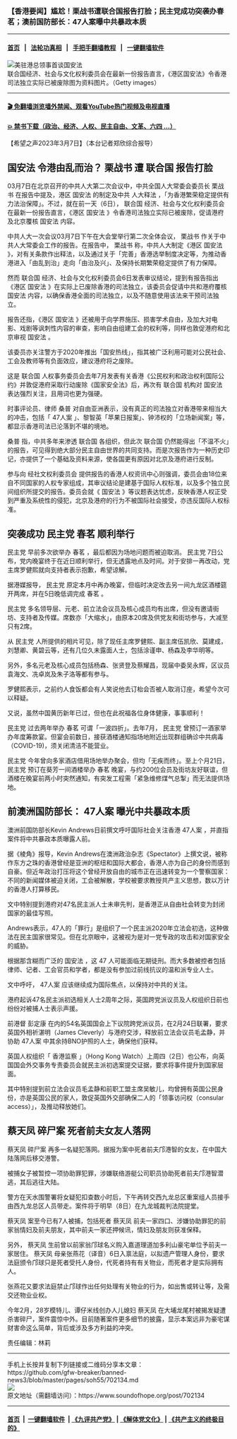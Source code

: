 ### 【香港要闻】尴尬！栗战书遭联合国报告打脸；民主党成功突袭办春茗；澳前国防部长：47人案曝中共暴政本质
------------------------

#### [首页](https://github.com/gfw-breaker/banned-news3/blob/master/README.md) &nbsp;&nbsp;|&nbsp;&nbsp; [法轮功真相](https://github.com/begood0513/basic/blob/master/README.md)  &nbsp;&nbsp;|&nbsp;&nbsp; [手把手翻墙教程](https://github.com/gfw-breaker/guides/wiki)  &nbsp;&nbsp;|&nbsp;&nbsp; [一键翻墙软件](https://github.com/gfw-breaker/nogfw/blob/master/README.md)  



<div><img alt="美驻港总领事首谈国安法" src="https://img.soundofhope.org/2023-01/gettyimages--1674762863974.jpg"/>
<br/><figcaption class="caption">
 联合国经济、社会与文化权利委员会在最新一份报告直言，《港区国安法》令香港司法独立实际已被废除图为资料图片。（Getty images）
</figcaption></div><hr/>

#### [ 🎬  免翻墙浏览墙外禁闻、观看YouTube热门视频及电视直播](https://github.com/gfw-breaker/HelloWorld)

#### [ 💥  禁书下载（政治、经济、人权、民主自由、文革、六四 ...）](https://github.com/gfw-breaker/books/blob/master/README.md)

<div><div class="Content__Wrapper sc-1bvya0-0 elmmKw article_body" data-checkusr="" itemprop="articleBody">
 <div id="post_place_1">
 </div>
 <p class="meta-top">
  <span class="meta">
   【希望之声2023年3月7日】（本台记者郑欣综合报导）
  </span>
 </p>
 <h2>
  <strong>
   <ok href="/term/99050">
    国安法
   </ok>
   令港由乱而治？
   <ok href="/term/12477">
    栗战书
   </ok>
   遭
   <ok href="/term/2372">
    联合国
   </ok>
   报告打脸
  </strong>
 </h2>
 <p>
  03月7日在北京召开的中共人大第二次会议中，中共全国人大常委会委员长
  <ok href="/term/12477">
   栗战书
  </ok>
  在报告中提及，港区
  <ok href="/term/99050">
   国安法
  </ok>
  的制定及中共
  <ok href="/term/12061">
   人大释法
  </ok>
  ，「为香港繁荣稳定提供有力法治保障」。不过，就在前一天（6日），
  <ok href="/term/2372">
   联合国
  </ok>
  经济、社会与文化权利委员会在最新一份报告直言，《港区
  <ok href="/term/99050">
   国安法
  </ok>
  》令香港司法独立实际已被废除，促请港府及北京覆核
  <ok href="/term/99050">
   国安法
  </ok>
  内容。
 </p>
 <p>
  中共人大一次会议03月7日下午在大会堂举行第二次全体会议，
  <ok href="/term/12477">
   栗战书
  </ok>
  作关于中共人大常委会工作的报告。在报告中，
  <ok href="/term/12477">
   栗战书
  </ok>
  称，中共人大制定《港区
  <ok href="/term/99050">
   国安法
  </ok>
  》，对有关条款作出释法，以及通过关于「完善」香港选举制度决定等，为推动香港进入「由乱到治」走向「由治及兴」、及保持长期繁荣稳定提供了有力保障。
 </p>
 <p>
  然而
  <ok href="/term/2372">
   联合国
  </ok>
  经济、社会与文化权利委员会6日发表审议结论，提到有报告指出《港区
  <ok href="/term/99050">
   国安法
  </ok>
  》在实际上已废除香港的司法独立，该委员会促请中共和港府覆核
  <ok href="/term/99050">
   国安法
  </ok>
  内容，以确保香港全面的司法独立，以及不随意使用该法来干预司法独立。
 </p>
 <p>
  报告还指，《港区
  <ok href="/term/99050">
   国安法
  </ok>
  》还被用于向学界施压、损害学术自由，及加大对电影、戏剧等讽刺性内容的审查，影响自由组建工会的权利等，同样也敦促港府和北京审视
  <ok href="/term/99050">
   国安法
  </ok>
  。
 </p>
 <p>
  该委员亦关注警方于2020年推出「国安热线」，指其被广泛利用可能对公民社会、工会及教师等有负面效应，建议港府将之废除。
 </p>
 <p>
  这是
  <ok href="/term/2372">
   联合国
  </ok>
  人权事务委员会去年7月发表有关香港《公民权利和政治权利国际公约》并敦促港府采取行动废除《国家安全法》后，再次有
  <ok href="/term/2372">
   联合国
  </ok>
  机构对
  <ok href="/term/99050">
   国安法
  </ok>
  表达强烈关注，且用词也更为强硬。
 </p>
 <p>
  时事评论员、律师
  <ok href="/term/54977">
   桑普
  </ok>
  对自由亚洲表示，没有真正的司法独立对香港带来相当大的冲击，包括「
  <ok href="/term/546629">
   47人案
  </ok>
  」、黎智英「苹果日报案」、钟沛权的「立场新闻案」等，都显示香港司法已沦落到不堪的境地。
 </p>
 <p>
  <ok href="/term/54977">
   桑普
  </ok>
  指，中共多年来渗透
  <ok href="/term/2372">
   联合国
  </ok>
  各组织，但此次
  <ok href="/term/2372">
   联合国
  </ok>
  仍然能得出「不温不火」的报告，可见得到绝大部分民主自由世界的共同支持。而是次报告作为一种历史印记，亦提供了一个基础及资料来源，使各国更有原因对北京及港府进行反制。
 </p>
 <p>
  参与向
  <ok href="/term/846224">
   经社文权利委员会
  </ok>
  提供报告的香港人权资讯中心则强调，委员会由18位来自不同国家的人权专家组成，其审议结论是建基于国际人权标准，以及多个独立民间组织所提交的报告。委员会就《
  <ok href="/term/99050">
   国安法
  </ok>
  》等议题表达忧虑，反映香港人权正受到严重及系统性的侵犯，北京及港府的行为不被国际社会接受，亦违反国际人权标准。
 </p>
 <h2>
  <strong>
   突袭成功
   <ok href="/term/2718">
    民主党
   </ok>
   <ok href="/term/846227">
    春茗
   </ok>
   顺利举行
  </strong>
 </h2>
 <p>
  <ok href="/term/2718">
   民主党
  </ok>
  早前多次欲举办
  <ok href="/term/846227">
   春茗
  </ok>
  ，最后都因为场地问题而被迫取消。
  <ok href="/term/2718">
   民主党
  </ok>
  7日公布，党内晚宴终于在近日顺利举行，但无透露地点及时间。对于安排一再改动，党主席罗健熙就向支持者表示抱歉，希望谅解。
 </p>
 <p>
  据港媒报导，
  <ok href="/term/2718">
   民主党
  </ok>
  原定本月中再办晚宴，但临时决定改去另一间九龙区酒楼筵开两席，并在5日晚低调完成
  <ok href="/term/846227">
   春茗
  </ok>
  。
 </p>
 <p>
  <ok href="/term/2718">
   民主党
  </ok>
  多名领导层、元老、前立法会议员及核心成员均有出席，但没有邀请街坊、支持者及传媒。席数亦「大缩水」，由原本20席及供党友和街坊参与，大减至只有2席。
 </p>
 <p>
  从
  <ok href="/term/2718">
   民主党
  </ok>
  人所提供的相片可见，除了现任主席罗健熙、副主席伍凯欣、莫建成，刘慧卿、黄碧云等，还有几位久未露面人士，包括涂谨申、杨森及李华明等。
 </p>
 <p>
  另外，多名元老及核心成员包括杨森、张贤登及蔡耀昌，现届中委吴永辉，区议员袁海文、冼卓岚及朱子洛等都有参与。
 </p>
 <p>
  罗健熙表示，之前约人食饭都会有人笑说他去订枱会否被人取消订座，希望今次可以释疑。
 </p>
 <p>
  又说，虽然中国黄历新年已过，但也在此祝福各位身体健康，事事顺利！
 </p>
 <p>
  <ok href="/term/2718">
   民主党
  </ok>
  过去两年举办
  <ok href="/term/846227">
   春茗
  </ok>
  可谓「一波四折」。去年7月，
  <ok href="/term/2718">
   民主党
  </ok>
  曾预订一酒家举办年度筹款宴。但宴会前数日，接获酒楼通知指场地附近出现群组确诊中共病毒（COVID-19)，须关闭清洁不能营业。
 </p>
 <p>
  <ok href="/term/2718">
   民主党
  </ok>
  今年曾向多家酒店借用场地举办聚会，但均「无疾而终」。至上个月21日，
  <ok href="/term/2718">
   民主党
  </ok>
  预订在葵芳一间酒楼举办
  <ok href="/term/846227">
   春茗
  </ok>
  晚宴，与约200位会员及街坊友好联谊，但酒楼在晚宴前两小时突然通知，有突发工程需「紧急维修煤气总掣」而无法提供场地。
 </p>
 <h2>
  <strong>
   前澳洲国防部长：
   <ok href="/term/546629">
    47人案
   </ok>
   曝光中共暴政本质
  </strong>
 </h2>
 <p>
  澳洲前国防部长Kevin Andrews日前撰文呼吁国际社会关注香港
  <ok href="/term/546629">
   47人案
  </ok>
  ，并直指案件将中共暴政本质曝露人前。
 </p>
 <p>
  据《棱角》报导，Kevin Andrews在澳洲政治杂志《Spectator》上撰文说，被称作东方之珠的香港曾经是亚洲的枢纽和国际大都会，香港人亦为自己的身份而感到自豪。但近年政治打压将这个曾经开放自由的城市正在迅速转变为一个警察国家：不同的新闻媒体被迫关闭，工会被解散，学校被要求教授共产主义思想，数以万计的香港人打算移民。
 </p>
 <p>
  文中特别提到港府对47名民主派人士未审先判，是香港正从自由社会转变为封闭国家的最佳写照。
 </p>
 <p>
  Andrews表示，47人的「罪行」是组织了一个民主派2020年立法会初选，这种做法在民主国家很常见。但在北京眼中，这被视为是对一党专政的攻击和对国家安全的威胁。
 </p>
 <p>
  根据那含糊而广泛的
  <ok href="/term/99050">
   国安法
  </ok>
  ，这 47 人可能面临无期徒刑。而大多数被控者包括律师、记者、工会官员和学者，都是没有参加过前线抗议的温和派专业人士。
 </p>
 <p>
  文中呼吁，
  <ok href="/term/546629">
   47人案
  </ok>
  应该继续成为国际焦点，以保持对中共的关注。
 </p>
 <p>
  港府起诉47名民主派初选相关人士2周年之际，英国跨党派议员及人权组织日前也纷纷对被捕人士表示声援。
 </p>
 <p>
  前港督
  <ok href="/term/17115">
   彭定康
  </ok>
  在内的54名英国国会上下议院跨党派议员，在2月24日联署，要求英国外相祈湛明（James Cleverly）与港府交涉，释放前立法会议员毛孟静，并协助
  <ok href="/term/546629">
   47人案
  </ok>
  中其余持BNO护照的人士，确保他们获释。
 </p>
 <p>
  英国人权组织「
  <ok href="/term/102445">
   香港监察
  </ok>
  」（Hong Kong Watch）上周四（2日）也公布，向英国国会外交事务专责委员会就民主派初选案提交证据，要求将事件提升到国家层面。
 </p>
 <p>
  其中特别提到前立法会议员毛孟静和前职工盟主席吴敏儿，均曾拥有英国公民身份，亦是英国公民的家人，敦促英国外交部确保二人的「领事访问权（consular access）」，及推动释放她们。
 </p>
 <h2>
  <strong>
   <ok href="/term/843131">
    蔡天凤
   </ok>
   <ok href="/term/843419">
    碎尸案
   </ok>
   死者前夫女友人落网
  </strong>
 </h2>
 <p>
  <ok href="/term/843131">
   蔡天凤
  </ok>
  <ok href="/term/843419">
   碎尸案
  </ok>
  再多一名疑犯落网。据报为案中死者前夫邝港智的女友，在中国大陆落网后移交港警。
 </p>
 <p>
  被捕女子被暂控一项协助罪犯罪，涉嫌联络游艇公司职员协助死者前夫邝港智潜逃，其后逃往大陆。
 </p>
 <p>
  警方在天水围警署将女疑犯扣查数小时后，下午再转交西九龙总区重案组人员接手由西九龙总区人员带走。案件将于明早（8日）在九龙城裁判法院提堂。
 </p>
 <p>
  <ok href="/term/843131">
   蔡天凤
  </ok>
  案至今已有7人被捕，包括死者
  <ok href="/term/843131">
   蔡天凤
  </ok>
  前夫一家四口、涉嫌协助罪犯的前家翁情妇及前夫朋友，其中前夫一家还押候讯，情妇及朋友则获准保释。
 </p>
 <p>
  另外，
  <ok href="/term/843131">
   蔡天凤
  </ok>
  生前曾以前家翁邝球名义购入嘉道理道加多利山豪宅单位予前夫一家居住。
  <ok href="/term/843131">
   蔡天凤
  </ok>
  母亲张燕花（译音）6日入禀法庭，以拟遗产管理人身份，要求法庭颁令邝球只是死者受托人身份，代死者持有有关物业，而死者才是实际拥有人。
 </p>
 <p>
  张燕花又要求法庭禁止邝球作出任何处理有关物业的行为，如出售或转让等，及需交还物业业权。
 </p>
 <p>
  今年2月，28岁模特儿、谭仔米线创办人儿媳妇
  <ok href="/term/843131">
   蔡天凤
  </ok>
  在大埔龙尾村被揭发疑遭杀害碎尸，案件震惊中外。目前随著案件更多细节的披露，显示本案远非为豪宅谋财害命这么简单，背后或涉及多方利益的冲突。
 </p>
 <p class="meta-btm">
  责任编辑：林莉
 </p>
</div>
</div>
<hr/>
手机上长按并复制下列链接或二维码分享本文章：<br/>
https://github.com/gfw-breaker/banned-news3/blob/master/pages/soh55/702134.md <br/>
<a href='https://github.com/gfw-breaker/banned-news3/blob/master/pages/soh55/702134.md'><img src='https://github.com/gfw-breaker/banned-news3/blob/master/pages/soh55/702134.md.png'/></a> <br/>
原文地址（需翻墙访问）：https://www.soundofhope.org/post/702134


------------------------
#### [首页](https://github.com/gfw-breaker/banned-news3/blob/master/README.md) &nbsp;|&nbsp; [一键翻墙软件](https://github.com/gfw-breaker/nogfw/blob/master/README.md) &nbsp;| [《九评共产党》](https://github.com/gfw-breaker/9ping.md/blob/master/README.md#九评之一评共产党是什么) | [《解体党文化》](https://github.com/gfw-breaker/jtdwh.md/blob/master/README.md) | [《共产主义的终极目的》](https://github.com/gfw-breaker/gczydzjmd.md/blob/master/README.md)


<img src='http://gfw-breaker.win/banned-news3/pages/soh55/702134.md' width='0px' height='0px'/>